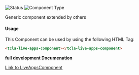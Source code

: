
![Status][auto] ![Component Type][minor] <!--Component Meta {"created_by":"Auto", "reviewed_by":"Auto", "last_modified_by":"Auto", "comment":"*base component* everything should extend this (but doesnt yet)"} Component Meta -->


<p>Generic component extended by others</p>



#### Usage


This Component can be used by using the following HTML Tag:

```html
<tcla-live-apps-component></tcla-live-apps-component>
```


<b>full development Documenation</b>

[Link to LiveAppsComponent](https://tibcosoftware.github.io/TCSTK-Angular/libdocs/tc-core-lib/components/LiveAppsComponent.html)


[auto]: https://img.shields.io/badge/Status-auto%20generated-lightgrey.svg?style=flat "auto generated"

[manually]: https://img.shields.io/badge/Status-manually%20created-yellow.svg?style=flat "manually created"

[draft]: https://img.shields.io/badge/Status-draft-red.svg?style=flat "draft"

[review]: https://img.shields.io/badge/Status-need%20review-yellowgreen.svg?style=flat "need review"

[review done]: https://img.shields.io/badge/Status-review%20done-green.svg?style=flat "review done"

[finalized]: https://img.shields.io/badge/Status-finalized-brightgreen.svg?style=flat "finalized"

[top]: https://img.shields.io/badge/Component%20Type-Top-blue.svg?style=flat "top Component"

[major]: https://img.shields.io/badge/Component%20Type-major%20Component-blue.svg?style=flat "major Component"

[minor]: https://img.shields.io/badge/Component%20Type-minor%20Component-blue.svg?style=flat "minor Component"


